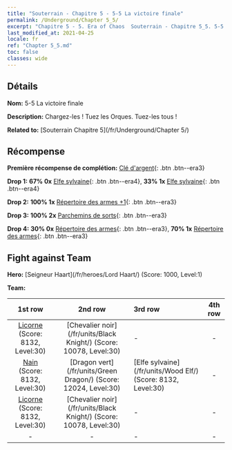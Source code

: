 ```yaml
---
title: "Souterrain - Chapitre 5 - 5-5 La victoire finale"
permalink: /Underground/Chapter 5_5/
excerpt: "Chapitre 5 - 5. Era of Chaos  Souterrain - Chapitre 5_5. 5-5 La victoire finale"
last_modified_at: 2021-04-25
locale: fr
ref: "Chapter 5_5.md"
toc: false
classes: wide
---
```


## Détails

 **Nom:** 5-5 La victoire finale

 **Description:** Chargez-les ! Tuez les Orques. Tuez-les tous !

 **Related to:** [Souterrain Chapitre 5](/fr/Underground/Chapter 5/)

## Récompense

 **Première récompense de complétion:** [Clé d'argent](/ItemsFR/con_693/){: .btn .btn--era3}

 **Drop 1:** **67% 0x** [Elfe sylvaine](/ItemsFR/unt_201/){: .btn .btn--era4}, **33% 1x** [Elfe sylvaine](/ItemsFR/unt_201/){: .btn .btn--era4}

 **Drop 2:** **100% 1x** [Répertoire des armes +1](/ItemsFR/mat_25/){: .btn .btn--era3}

 **Drop 3:** **100% 2x** [Parchemins de sorts](/ItemsFR/con_694/){: .btn .btn--era3}

 **Drop 4:** **30% 0x** [Répertoire des armes](/ItemsFR/mat_18/){: .btn .btn--era3}, **70% 1x** [Répertoire des armes](/ItemsFR/mat_18/){: .btn .btn--era3}


## Fight against Team
 **Hero:** [Seigneur Haart](/fr/heroes/Lord Haart/) (Score: 1000, Level:1)

 **Team:**


  | 1st row | 2nd row | 3rd row | 4th row |
  |:----:|:----:|:----|:----:|
  | [Licorne](/fr/units/Unicorn/) (Score: 8132, Level:30)  | [Chevalier noir](/fr/units/Black Knight/) (Score: 10078, Level:30)  | - | - |
  | [Nain](/fr/units/Dwarf/) (Score: 8132, Level:30)  | [Dragon vert](/fr/units/Green Dragon/) (Score: 12024, Level:30)  | [Elfe sylvaine](/fr/units/Wood Elf/) (Score: 8132, Level:30)  | - |
  | [Licorne](/fr/units/Unicorn/) (Score: 8132, Level:30)  | [Chevalier noir](/fr/units/Black Knight/) (Score: 10078, Level:30)  | - | - |
  | - | - | - | - |



